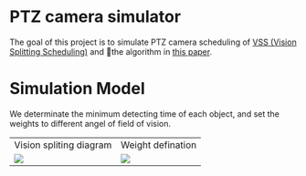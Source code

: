 PTZ camera simulator
======

The goal of this project is to simulate PTZ camera scheduling of [VSS (Vision Splitting Scheduling)](https://drive.google.com/file/d/1fYSZnkw17IxDMPwCX5b55vwKcNYcTDkN/view?usp=sharing) and the algorithm in [this paper](https://ieeexplore.ieee.org/document/6965869).

Simulation Model
====
We determinate the minimum detecting time of each object, and set the weights to different angel of field of vision. 

<table border="0">
    <tr>
        <td>Vision spliting diagram</td>
        <td>Weight defination</td>
    </tr>
    <tr>
        <td border=0>
            <a href="https://i.imgur.com/Hthv1iK.png">
                <img src="https://i.imgur.com/Hthv1iK.png">
            </a>
        </td>
        <td>
            <a href="https://i.imgur.com/yNvWDCW.png">
                <img src="https://i.imgur.com/yNvWDCW.png">
            </a>
        </td>
    </tr>
</table>
